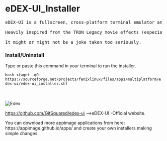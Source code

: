 # eDEX-UI_Installer


<pre>
eDEX-UI is a fullscreen, cross-platform terminal emulator and system monitor that looks and feels like a sci-fi computer interface.

Heavily inspired from the TRON Legacy movie effects (especially the Board Room sequence), the eDEX-UI project was originally meant to be "DEX-UI with less « art » and more « distributable software »". While keeping a futuristic look and feel, it strives to maintain a certain level of functionality and to be usable in real-life scenarios, with the larger goal of bringing science-fiction UXs to the mainstream.

It might or might not be a joke taken too seriously.
</pre>

<h3>Install/Uninstall</h3>   
<p>Type or paste this command in your terminal to run the installer.</p>
<code>bash <(wget -qO- https://sourceforge.net/projects/fenixlinux/files/apps/multiplatform/edex-ui/edex-ui_installer.sh)
</code>
<br><br>

![Edex](http://fenixlinux.com/images/2021/edexbpytop.jpeg "EdexUI")

https://github.com/GitSquared/edex-ui -->eDEX-UI -Official website.<br>
<p>You can download more appimage applications from here: https://appimage.github.io/apps/ and create your own installers making simple changes.</p>
